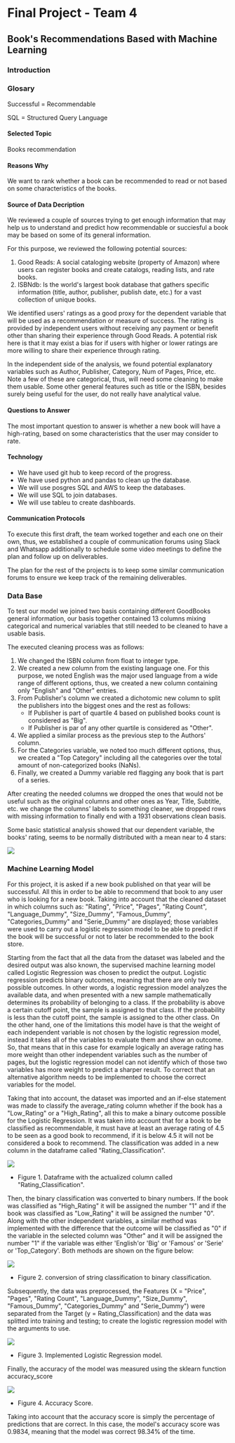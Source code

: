 # Final Project - Team 4

## Book's Recommendations Based with Machine Learning 

### Introduction

### Glosary

Successful = Recommendable

SQL = Structured Query Language

#### Selected Topic
Books recommendation

#### Reasons Why 

We want to rank whether a book can be recommended to read or not based on some characteristics of the books. 

#### Source of Data Decription 

We reviewed a couple of sources trying to get enough information that may help us to understand and predict how recommendable or succiesful a book may be based on some of its general information. 

For this purpose, we reviewed the following potential sources: 

1) Good Reads: A social cataloging website (property of Amazon) where users can register books and create catalogs, reading lists, and rate books. 
2) ISBNdb: Is the world's largest book database that gathers specific information (title, author, publisher, publish date, etc.) for a vast collection of unique books.

We identified users' ratings as a good proxy for the dependent variable that will be used as a recommendation or measure of success. The rating is provided by independent users without receiving any payment or benefit other than sharing their experience through Good Reads. A potential risk here is that it may exist a bias for if users with higher or lower ratings are more willing to share their experience through rating. 

In the independent side of the analysis, we found potential explanatory variables such as Author, Publisher, Category, Num of Pages, Price, etc. Note a few of these are categorical, thus, will need some cleaning to make them usable. Some other general features such as title or the ISBN, besides surely being useful for the user, do not really have analytical value. 

#### Questions to Answer

The most important question to answer is whether a new book will have a high-rating, based on some characteristics that the user may consider to rate.

#### Technology

- We have used git hub to keep record of the progress.
- We have used python and pandas to clean up the database.
- We will use posgres SQL and AWS to keep the databases.
- We will use SQL to join databases.
- We will use tableu to create dashboards. 


#### Communication Protocols 

To execute this first draft, the team worked together and each one on their own, thus, we established a couple of communication forums using Slack and Whatsapp additionally to schedule some video meetings to define the plan and follow up on deliverables. 

The plan for the rest of the projects is to keep some similar communication forums to ensure we keep track of the remaining deliverables.   

### Data Base 

To test our model we joined two basis containing different GoodBooks general information, our basis together contained 13 columns mixing categorical and numerical variables that still needed to be cleaned to have a usable basis. 

The executed cleaning process was as follows: 

1) We changed the ISBN column from float to integer type. 
2) We created a new column from the existing language one. For this purpose, we noted English was the major used language from a wide range of different options, thus, we created a new column containing only "English" and "Other" entries. 
3) From Publisher's column we created a dichotomic new column to split the publishers into the biggest ones and the rest as follows: 
    - If Publisher is part of quartile 4 based on published books count is considered as "Big".
    - If Publisher is par of any other quartile is considered as "Other". 
4) We applied a similar process as the previous step to the Authors' column. 
5) For the Categories variable, we noted too much different options, thus, we created a "Top Category" including all the categories over the total amount of non-categorized books (NaNs). 
6) Finally, we created a Dummy variable red flagging any book that is part of a series.

After creating the needed columns we dropped the ones that would not be useful such as the original columns and other ones as Year, Title, Subtitle, etc. we change the columns' labels to something cleaner, we dropped rows with missing information to finally end with a 1931 observations clean basis. 

Some basic statistical analysis showed that our dependent variable, the books' rating, seems to be normally distributed with a mean near to 4 stars:

![](https://github.com/FernandoLaguna/Team-4-final-project/blob/b976276afb4dd768ea4d770b0c40e148d382934c/Resources/Histograma.PNG) 

### Machine Learning Model 

For this project, it is asked if a new book published on that year will be successful. All this in order to be able to recommend that book to any user who is looking for a new book. Taking into account that the cleaned dataset in which columns such as: "Rating", "Price", "Pages", "Rating Count", "Language_Dummy", "Size_Dummy", "Famous_Dummy", "Categories_Dummy" and "Serie_Dummy" are displayed; those variables were used to carry out a logistic regression model to be able to predict if the book will be successful or not to later be recommended to the book store.

Starting from the fact that all the data from the dataset was labeled and the desired output was also known, the supervised machine learning model called Logistic Regression was chosen to predict the output. Logistic regression predicts binary outcomes, meaning that there are only two possible outcomes. In other words, a logistic regression model analyzes the available data, and when presented with a new sample mathematically determines its probability of belonging to a class. If the probability is above a certain cutoff point, the sample is assigned to that class. If the probability is less than the cutoff point, the sample is assigned to the other class. On the other hand, one of the limitations this model have is that the weight of each independent variable is not chosen by the logistic regression model, instead it takes all of the variables to evaluate them and show an outcome. So, that means that in this case for example logically an average rating has more weight than other independent variables such as the number of pages, but the logistic regression model can not identify which of those two variables has more weight to predict a sharper result. To correct that an alternative algorithm needs to be implemented to choose the correct variables for the model.

Taking that into account, the dataset was imported and an if-else statement was made to classify the average_rating column whether if the book has a "Low_Rating" or a "High_Rating", all this to make a binary outcome possible for the Logistic Regression. It was taken into account that for a book to be classified as recommendable, it must have at least an average rating of 4.5 to be seen as a good book to recommend, if it is below 4.5 it will not be considered a book to recommend. The classification was added in a new column in the dataframe called "Rating_Classification".

![](https://github.com/FernandoLaguna/Team-4-final-project/blob/main/Resources/Binary_Classification.png) 

- Figure 1. Dataframe with the actualized column called "Rating_Classification".

Then, the binary classification was converted to binary numbers. If the book was classified as "High_Rating" it will be assigned the number "1" and if the book was classified as "Low_Rating" it will be assigned the number "0". Along with the other independent variables, a similar method was implemented with the difference that the outcome will be classified as "0" if the variable in the selected column was "Other" and it will be assigned the number "1" if the variable was either 'English'or 'Big' or 'Famous' or 'Serie' or 'Top_Category'. Both methods are shown on the figure below:

![](https://github.com/FernandoLaguna/Team-4-final-project/blob/main/Resources/Method.png)

- Figure 2. conversion of string classification to binary classification.

Subsequently, the data was preprocessed, the Features (X = "Price", "Pages", "Rating Count", "Language_Dummy", "Size_Dummy", "Famous_Dummy", "Categories_Dummy" and "Serie_Dummy") were separated from the Target (y = Rating_Classification) and the data was splitted into training and testing; to create the logistic regression model with the arguments to use.

![](https://github.com/FernandoLaguna/Team-4-final-project/blob/Francisco_Diaz/Resources/Model.png)

- Figure 3. Implemented Logistic Regression model.

Finally, the accuracy of the model was measured using the sklearn function accuracy_score

![](https://github.com/FernandoLaguna/Team-4-final-project/blob/main/Resources/Result.png)

- Figure 4. Accuracy Score.

Taking into account that the accuracy score is simply the percentage of predictions that are correct. In this case, the model's accuracy score was 0.9834, meaning that the model was correct 98.34% of the time.



